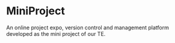 # MiniProject
An online project expo, version control and management platform developed as the mini project of our TE.
